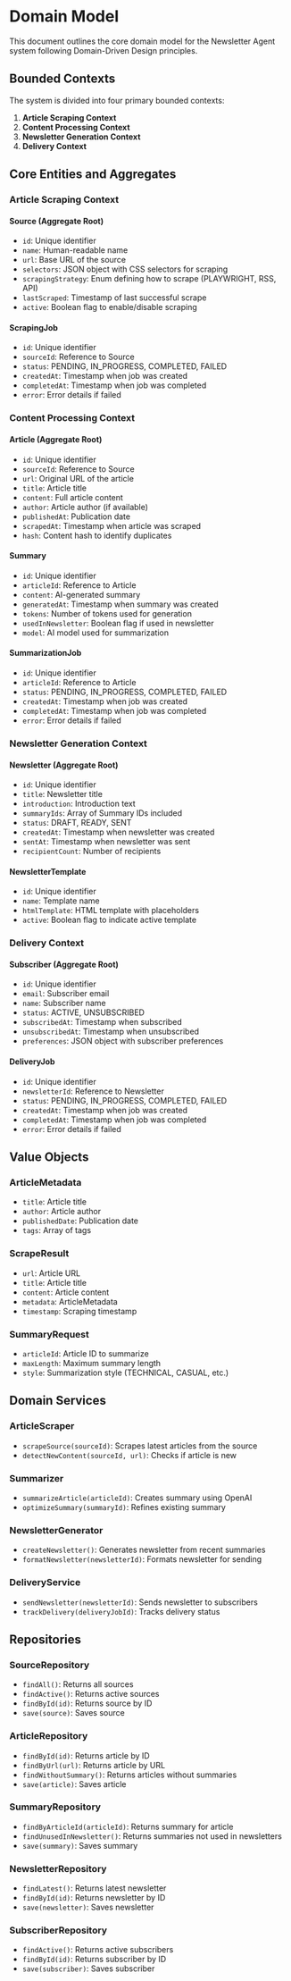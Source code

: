 # Domain Model

This document outlines the core domain model for the Newsletter Agent system following Domain-Driven Design principles.

## Bounded Contexts

The system is divided into four primary bounded contexts:

1. **Article Scraping Context**
2. **Content Processing Context**
3. **Newsletter Generation Context**
4. **Delivery Context**

## Core Entities and Aggregates

### Article Scraping Context

#### Source (Aggregate Root)
- `id`: Unique identifier
- `name`: Human-readable name
- `url`: Base URL of the source
- `selectors`: JSON object with CSS selectors for scraping
- `scrapingStrategy`: Enum defining how to scrape (PLAYWRIGHT, RSS, API)
- `lastScraped`: Timestamp of last successful scrape
- `active`: Boolean flag to enable/disable scraping

#### ScrapingJob
- `id`: Unique identifier
- `sourceId`: Reference to Source
- `status`: PENDING, IN_PROGRESS, COMPLETED, FAILED
- `createdAt`: Timestamp when job was created
- `completedAt`: Timestamp when job was completed
- `error`: Error details if failed

### Content Processing Context

#### Article (Aggregate Root)
- `id`: Unique identifier
- `sourceId`: Reference to Source
- `url`: Original URL of the article
- `title`: Article title
- `content`: Full article content
- `author`: Article author (if available)
- `publishedAt`: Publication date
- `scrapedAt`: Timestamp when article was scraped
- `hash`: Content hash to identify duplicates

#### Summary
- `id`: Unique identifier
- `articleId`: Reference to Article
- `content`: AI-generated summary
- `generatedAt`: Timestamp when summary was created
- `tokens`: Number of tokens used for generation
- `usedInNewsletter`: Boolean flag if used in newsletter
- `model`: AI model used for summarization

#### SummarizationJob
- `id`: Unique identifier
- `articleId`: Reference to Article
- `status`: PENDING, IN_PROGRESS, COMPLETED, FAILED
- `createdAt`: Timestamp when job was created
- `completedAt`: Timestamp when job was completed
- `error`: Error details if failed

### Newsletter Generation Context

#### Newsletter (Aggregate Root)
- `id`: Unique identifier
- `title`: Newsletter title
- `introduction`: Introduction text
- `summaryIds`: Array of Summary IDs included
- `status`: DRAFT, READY, SENT
- `createdAt`: Timestamp when newsletter was created
- `sentAt`: Timestamp when newsletter was sent
- `recipientCount`: Number of recipients

#### NewsletterTemplate
- `id`: Unique identifier
- `name`: Template name
- `htmlTemplate`: HTML template with placeholders
- `active`: Boolean flag to indicate active template

### Delivery Context

#### Subscriber (Aggregate Root)
- `id`: Unique identifier
- `email`: Subscriber email
- `name`: Subscriber name
- `status`: ACTIVE, UNSUBSCRIBED
- `subscribedAt`: Timestamp when subscribed
- `unsubscribedAt`: Timestamp when unsubscribed
- `preferences`: JSON object with subscriber preferences

#### DeliveryJob
- `id`: Unique identifier
- `newsletterId`: Reference to Newsletter
- `status`: PENDING, IN_PROGRESS, COMPLETED, FAILED
- `createdAt`: Timestamp when job was created
- `completedAt`: Timestamp when job was completed
- `error`: Error details if failed

## Value Objects

### ArticleMetadata
- `title`: Article title
- `author`: Article author
- `publishedDate`: Publication date
- `tags`: Array of tags

### ScrapeResult
- `url`: Article URL
- `title`: Article title
- `content`: Article content
- `metadata`: ArticleMetadata
- `timestamp`: Scraping timestamp

### SummaryRequest
- `articleId`: Article ID to summarize
- `maxLength`: Maximum summary length
- `style`: Summarization style (TECHNICAL, CASUAL, etc.)

## Domain Services

### ArticleScraper
- `scrapeSource(sourceId)`: Scrapes latest articles from the source
- `detectNewContent(sourceId, url)`: Checks if article is new

### Summarizer
- `summarizeArticle(articleId)`: Creates summary using OpenAI
- `optimizeSummary(summaryId)`: Refines existing summary

### NewsletterGenerator
- `createNewsletter()`: Generates newsletter from recent summaries
- `formatNewsletter(newsletterId)`: Formats newsletter for sending

### DeliveryService
- `sendNewsletter(newsletterId)`: Sends newsletter to subscribers
- `trackDelivery(deliveryJobId)`: Tracks delivery status

## Repositories

### SourceRepository
- `findAll()`: Returns all sources
- `findActive()`: Returns active sources
- `findById(id)`: Returns source by ID
- `save(source)`: Saves source

### ArticleRepository
- `findById(id)`: Returns article by ID
- `findByUrl(url)`: Returns article by URL
- `findWithoutSummary()`: Returns articles without summaries
- `save(article)`: Saves article

### SummaryRepository
- `findByArticleId(articleId)`: Returns summary for article
- `findUnusedInNewsletter()`: Returns summaries not used in newsletters
- `save(summary)`: Saves summary

### NewsletterRepository
- `findLatest()`: Returns latest newsletter
- `findById(id)`: Returns newsletter by ID
- `save(newsletter)`: Saves newsletter

### SubscriberRepository
- `findActive()`: Returns active subscribers
- `findById(id)`: Returns subscriber by ID
- `save(subscriber)`: Saves subscriber 